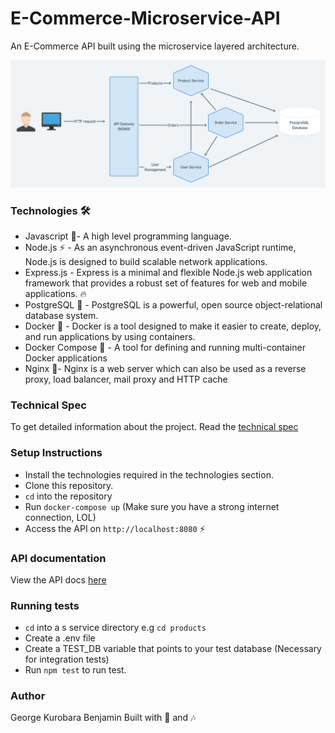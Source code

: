 # E-Commerce-Microservice-API
An E-Commerce API built using the microservice layered architecture.

![API Architecture](images/architecture.png)

### Technologies 🛠
- Javascript 🦂- A high level programming language.
- Node.js :zap: - As an asynchronous event-driven JavaScript runtime, Node.js is designed to build scalable network applications.
- Express.js - Express is a minimal and flexible Node.js web application framework that provides a robust set of features for web and mobile applications. :fire:
- PostgreSQL :elephant: - PostgreSQL is a powerful, open source object-relational database system.
- Docker 🐳 - Docker is a tool designed to make it easier to create, deploy, and run applications by using containers.
- Docker Compose 🐙 - A tool for defining and running multi-container Docker applications
- Nginx 🚀- Nginx is a web server which can also be used as a reverse proxy, load balancer, mail proxy and HTTP cache


### Technical Spec
To get detailed information about the project. Read the [technical spec](https://docs.google.com/document/d/1t7YJjE6XvJiSVJBB21uKI7QaO5-j2KCg1DeLgAICtDA/edit?usp=sharing)

### Setup Instructions
- Install the technologies required in the technologies section.
- Clone this repository.
- `cd` into the repository
- Run `docker-compose up` (Make sure you have a strong internet connection, LOL)
- Access the API on `http://localhost:8080` :zap:

### API documentation
View the API docs [here](https://documenter.getpostman.com/view/5935573/Szmk1bGQ)

### Running tests
- `cd` into a s service directory e.g `cd products`
- Create a .env file
- Create a TEST_DB variable that points to your test database (Necessary for integration tests)
- Run `npm test` to run test.

### Author 
George Kurobara Benjamin
Built with 🍹 and 🎶
